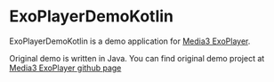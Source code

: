 # ExoPlayerDemoKotlin

ExoPlayerDemoKotlin is a demo application for [Media3 ExoPlayer][].

[Media3 ExoPlayer]: https://developer.android.com/guide/topics/media/exoplayer

Original demo is written in Java.
You can find original demo project at [Media3 ExoPlayer github page]

[Media3 ExoPlayer github page]: https://github.com/androidx/media/tree/release/demos/main